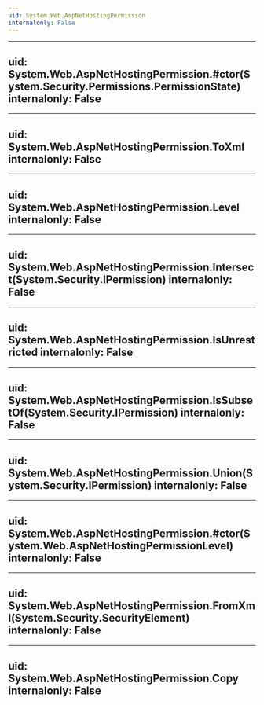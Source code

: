 ```yaml
---
uid: System.Web.AspNetHostingPermission
internalonly: False
---
```


---
uid: System.Web.AspNetHostingPermission.#ctor(System.Security.Permissions.PermissionState)
internalonly: False
---

---
uid: System.Web.AspNetHostingPermission.ToXml
internalonly: False
---

---
uid: System.Web.AspNetHostingPermission.Level
internalonly: False
---

---
uid: System.Web.AspNetHostingPermission.Intersect(System.Security.IPermission)
internalonly: False
---

---
uid: System.Web.AspNetHostingPermission.IsUnrestricted
internalonly: False
---

---
uid: System.Web.AspNetHostingPermission.IsSubsetOf(System.Security.IPermission)
internalonly: False
---

---
uid: System.Web.AspNetHostingPermission.Union(System.Security.IPermission)
internalonly: False
---

---
uid: System.Web.AspNetHostingPermission.#ctor(System.Web.AspNetHostingPermissionLevel)
internalonly: False
---

---
uid: System.Web.AspNetHostingPermission.FromXml(System.Security.SecurityElement)
internalonly: False
---

---
uid: System.Web.AspNetHostingPermission.Copy
internalonly: False
---
